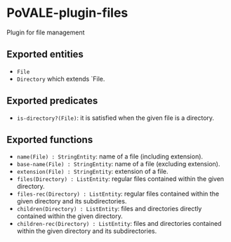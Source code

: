 # PoVALE-plugin-files
Plugin for file management

## Exported entities

* `File`
* `Directory` which extends `File.

## Exported predicates

* `is-directory?(File)`: it is satisfied when the given file is a directory.

## Exported functions

* `name(File) : StringEntity`: name of a file (including extension).
* `base-name(File) : StringEntity`: name of a file (excluding extension).
* `extension(File) : StringEntity`: extension of a file.
* `files(Directory) : ListEntity`: regular files contained within the given directory.
* `files-rec(Directory) : ListEntity`: regular files contained within the given directory and its subdirectories.
* `children(Directory) : ListEntity`: files and directories directly contained within the given directory.
* `children-rec(Directory) : ListEntity`: files and directories contained within the given directory and its subdirectories.
